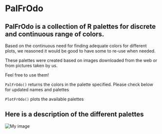 # PalFrOdo

## PalFrOdo is a collection of R palettes for discrete and continuous range of colors.

Based on the continuous need for finding adequate colors for different plots, we reasoned it would be good to have some to re-use when needed.

These palettes were created based on images downloaded from the web or from pictures taken by us.

Feel free to use them!

`PalFrOdo()` returns the colors in the palette specified. Please check below for updated names and palettes

`PlotFrOdo()` plots the available palettes

## Here is a description of the different palettes

![My image](https://github.com/LodovicoTerzi/PalFrOdo/tree/main/img/FrOdo.png)


